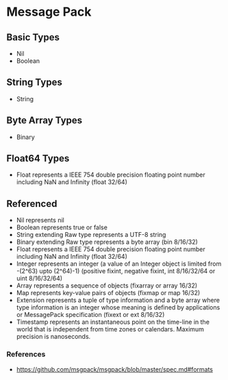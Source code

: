 # Message Pack

## Basic Types

* Nil
* Boolean

## String Types

* String

## Byte Array Types

* Binary

## Float64 Types

* Float represents a IEEE 754 double precision floating point number including NaN and Infinity (float 32/64)

## Referenced

* Nil represents nil
* Boolean represents true or false
* String extending Raw type represents a UTF-8 string
* Binary extending Raw type represents a byte array (bin 8/16/32)
* Float represents a IEEE 754 double precision floating point number including NaN and Infinity (float 32/64)
* Integer represents an integer (a value of an Integer object is limited from -(2^63) upto (2^64)-1) (positive fixint, negative fixint, int 8/16/32/64 or uint 8/16/32/64)
* Array represents a sequence of objects (fixarray or array 16/32)
* Map represents key-value pairs of objects (fixmap or map 16/32)
* Extension represents a tuple of type information and a byte array where type information is an integer whose meaning is defined by applications or MessagePack specification (fixext or ext 8/16/32)
* Timestamp represents an instantaneous point on the time-line in the world that is independent from time zones or calendars. Maximum precision is nanoseconds.

### References

* https://github.com/msgpack/msgpack/blob/master/spec.md#formats